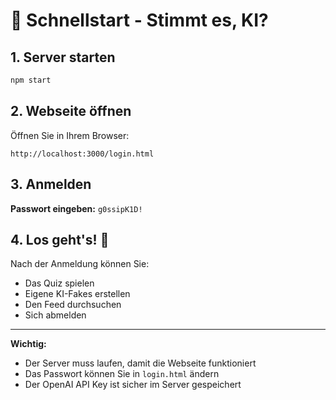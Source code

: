 # 🚀 Schnellstart - Stimmt es, KI?

## 1. Server starten
```bash
npm start
```

## 2. Webseite öffnen
Öffnen Sie in Ihrem Browser:
```
http://localhost:3000/login.html
```

## 3. Anmelden
**Passwort eingeben:** `g0ssipK1D!`

## 4. Los geht's! 🎯
Nach der Anmeldung können Sie:
- Das Quiz spielen
- Eigene KI-Fakes erstellen
- Den Feed durchsuchen
- Sich abmelden

---

**Wichtig:** 
- Der Server muss laufen, damit die Webseite funktioniert
- Das Passwort können Sie in `login.html` ändern
- Der OpenAI API Key ist sicher im Server gespeichert 